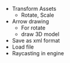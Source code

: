 + Transform Assets
    - Rotate, Scale
+ Arrow drawing
    - For rotate
    - draw 3D model
+ Save as xml format
+ Load file
+ Raycasting in engine